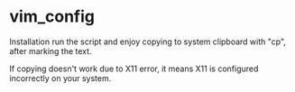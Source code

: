 # vim_config
Installation
run the script and enjoy copying to system clipboard with "cp", after marking the text.

If copying doesn't work due to X11 error, it means X11 is configured incorrectly on your system.


